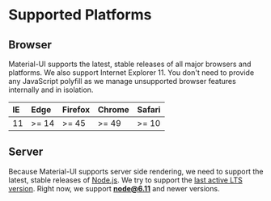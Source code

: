 # Supported Platforms

## Browser

Material-UI supports the latest, stable releases of all major browsers and platforms.
We also support Internet Explorer 11.
You don't need to provide any JavaScript polyfill as we manage unsupported browser features internally and in isolation.

| IE    | Edge   | Firefox | Chrome | Safari |
|:------|:-------|:--------|:-------|:-------|
| 11    | >= 14  | >= 45   | >= 49  | >= 10  |

## Server

Because Material-UI supports server side rendering, we need to support the latest, stable releases of [Node.js](https://github.com/nodejs/node).
We try to support the [last active LTS version](https://github.com/nodejs/LTS#lts-schedule1). Right now, we support **node@6.11** and newer versions.
